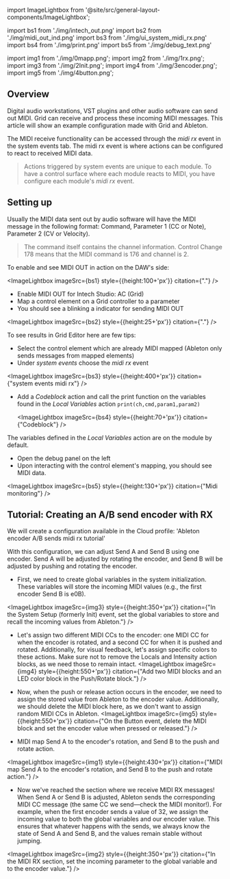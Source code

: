 <!-- ---
title: "MIDI RX setup for Ableton"
sidebar-position: null
description: "Utilizing MIDI RX to receive MIDI from Ableton"
slug: midi-rx-for-ableton
--- -->

import ImageLightbox from '@site/src/general-layout-components/ImageLightbox';

import bs1 from './img/intech_out.png'
import bs2 from './img/midi_out_ind.png'
import bs3 from './img/ui_system_midi_rx.png'
import bs4 from './img/print.png'
import bs5 from './img/debug_text.png'

import img1 from './img/0mapp.png';
import img2 from './img/1rx.png';
import img3 from './img/2Init.png';
import img4 from './img/3encoder.png';
import img5 from './img/4button.png';

## Overview

Digital audio workstations, VST plugins and other audio software can send out MIDI. Grid can receive and process these incoming MIDI messages. This article will show an example configuration made with Grid and Ableton.

The MIDI receive functionality can be accessed through the _midi rx_ event in the system events tab. The midi rx event is where actions can be configured to react to received MIDI data.

> Actions triggered by system events are unique to each module. To have a control surface where each module reacts to MIDI, you have configure each module's _midi rx_ event.

## Setting up

Usually the MIDI data sent out by audio software will have the MIDI message in the following format: Command, Parameter 1 (CC or Note), Parameter 2 (CV or Velocity).

> The command itself contains the channel information. Control Change 178 means that the MIDI command is 176 and channel is 2.

To enable and see MIDI OUT in action on the DAW's side:

<ImageLightbox imageSrc={bs1} style={{height:100+'px'}} citation={"."} />

- Enable MIDI OUT for Intech Studio: AC (Grid)
- Map a control element on a Grid controller to a parameter
- You should see a blinking a indicator for sending MIDI OUT

<ImageLightbox imageSrc={bs2} style={{height:25+'px'}} citation={"."} />

To see results in Grid Editor here are few tips:

- Select the control element which are already MIDI mapped (Ableton only sends messages from mapped elements)
- Under _system events_ choose the _midi rx_ event

<ImageLightbox imageSrc={bs3} style={{height:400+'px'}} citation={"system events midi rx"} />

- Add a _Codeblock_ action and call the print function on the variables found in the _Local Variables_ action
  `print(ch,cmd,param1,param2)`

  <ImageLightbox imageSrc={bs4} style={{height:70+'px'}} citation={"Codeblock"} />

The variables defined in the _Local Variables_ action are on the module by default.

- Open the debug panel on the left
- Upon interacting with the control element's mapping, you should see MIDI data.

<ImageLightbox imageSrc={bs5} style={{height:130+'px'}} citation={"Midi monitoring"} />

## Tutorial: Creating an A/B send encoder with RX

We will create a configuration available in the Cloud profile: 'Ableton encoder A/B sends midi rx tutorial'

With this configuration, we can adjust Send A and Send B using one encoder. Send A will be adjusted by rotating the encoder, and Send B will be adjusted by pushing and rotating the encoder.

- First, we need to create global variables in the system initialization. These variables will store the incoming MIDI values (e.g., the first encoder Send B is e0B).

<ImageLightbox imageSrc={img3} style={{height:350+'px'}} citation={"In the System Setup (formerly Init) event, set the global variables to store and recall the incoming values from Ableton."} />

- Let's assign two different MIDI CCs to the encoder: one MIDI CC for when the encoder is rotated, and a second CC for when it is pushed and rotated. Additionally, for visual feedback, let's assign specific colors to these actions. Make sure not to remove the Locals and Intensity action blocks, as we need those to remain intact.
  <ImageLightbox imageSrc={img4} style={{height:550+'px'}} citation={"Add two MIDI blocks and an LED color block in the Push/Rotate block."} />

- Now, when the push or release action occurs in the encoder, we need to assign the stored value from Ableton to the encoder value. Additionally, we should delete the MIDI block here, as we don't want to assign random MIDI CCs in Ableton.
  <ImageLightbox imageSrc={img5} style={{height:550+'px'}} citation={"On the Button event, delete the MIDI block and set the encoder value when pressed or released."} />

- MIDI map Send A to the encoder's rotation, and Send B to the push and rotate action.

<ImageLightbox imageSrc={img1} style={{height:430+'px'}} citation={"MIDI map Send A to the encoder's rotation, and Send B to the push and rotate action."} />

- Now we've reached the section where we receive MIDI RX messages! When Send A or Send B is adjusted, Ableton sends the corresponding MIDI CC message (the same CC we send—check the MIDI monitor!). For example, when the first encoder sends a value of 32, we assign the incoming value to both the global variables and our encoder value. This ensures that whatever happens with the sends, we always know the state of Send A and Send B, and the values remain stable without jumping.

<ImageLightbox imageSrc={img2} style={{height:350+'px'}} citation={"In the MIDI RX section, set the incoming parameter to the global variable and to the encoder value."} />
